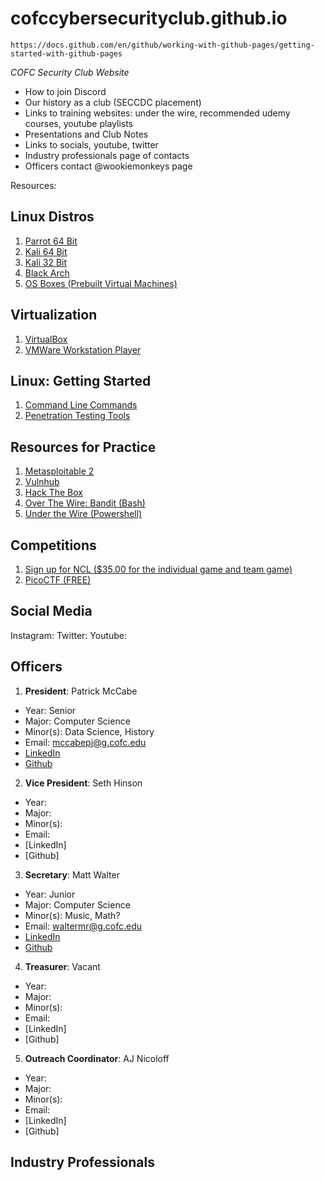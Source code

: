 # cofccybersecurityclub.github.io

`https://docs.github.com/en/github/working-with-github-pages/getting-started-with-github-pages`

*COFC Security Club Website*

* How to join Discord
* Our history as a club (SECCDC placement) 
* Links to training websites: under the wire, recommended udemy courses, youtube playlists 
* Presentations and Club Notes
* Links to socials, youtube, twitter 
* Industry professionals page of contacts 
* Officers contact @wookiemonkeys page 


Resources:

## Linux Distros

1. [Parrot 64 Bit](https://download.parrot.sh/parrot/iso/4.9.1/Parrot-security-4.9.1_x64.iso)
2. [Kali 64 Bit](https://cdimage.kali.org/kali-2020.2/kali-linux-2020.2-installer-amd64.iso)
3. [Kali 32 Bit](https://cdimage.kali.org/kali-2020.2/kali-linux-2020.2-installer-i386.iso)
4. [Black Arch](https://ftp.halifax.rwth-aachen.de/blackarch/iso/blackarch-linux-live-2020.06.01-x86_64.iso)
5. [OS Boxes (Prebuilt Virtual Machines)](https://www.osboxes.org/)

## Virtualization

1. [VirtualBox](https://www.virtualbox.org/wiki/Downloads)
2. [VMWare Workstation Player](https://www.vmware.com/products/workstation-player/workstation-player-evaluation.html)

## Linux: Getting Started

1. [Command Line Commands](https://www.youtube.com/playlist?list=PLBf0hzazHTGMh2fe2MFf3lCgk0rKmS2by)
2. [Penetration Testing Tools](https://www.youtube.com/playlist?list=PLBf0hzazHTGOEuhPQSnq-Ej8jRyXxfYvl)

## Resources for Practice

1. [Metasploitable 2](https://sourceforge.net/projects/metasploitable/)
2. [Vulnhub](https://www.vulnhub.com/)
3. [Hack The Box](https://www.hackthebox.eu/)
4. [Over The Wire: Bandit (Bash)](https://overthewire.org/wargames/bandit/)
5. [Under the Wire (Powershell)](https://underthewire.tech/)

## Competitions
1. [Sign up for NCL ($35.00 for the individual game and team game)](https://nationalcyberleague.org/)
2. [PicoCTF (FREE)](https://picoctf.com/)

## Social Media

Instagram:
Twitter:
Youtube:

## Officers

1. **President**: Patrick McCabe 
* Year: Senior
* Major: Computer Science
* Minor(s): Data Science, History
* Email: mccabepj@g.cofc.edu
* [LinkedIn](https://www.linkedin.com/in/patrick-mccabe-b4980314a/)
* [Github](https://github.com/pmccabe5)
2. **Vice President**: Seth Hinson
* Year: 
* Major: 
* Minor(s): 
* Email: 
* [LinkedIn]
* [Github]
3. **Secretary**: Matt Walter
* Year: Junior
* Major: Computer Science
* Minor(s): Music, Math? 
* Email: waltermr@g.cofc.edu
* [LinkedIn](https://www.linkedin.com/in/matt-walter-686912167/)
* [Github](https://github.com/Walterm21)
4. **Treasurer**: Vacant
* Year: 
* Major: 
* Minor(s): 
* Email: 
* [LinkedIn]
* [Github]
5. **Outreach Coordinator**: AJ Nicoloff
* Year: 
* Major: 
* Minor(s): 
* Email: 
* [LinkedIn]
* [Github]

## Industry Professionals
